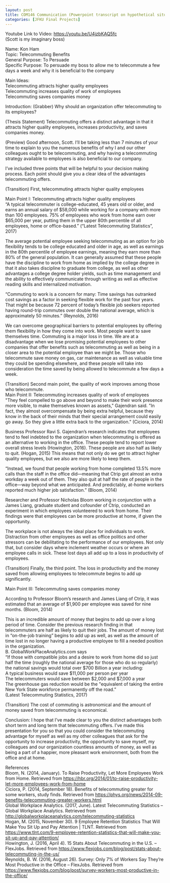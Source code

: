 ```yaml
---
layout: post
title: COM146 Communication (Powerpoint transcript on hypothetical situation where I try to convince my boss to allow me to telecommute. Relevant to Coronavirus threat in 2021)
categories: [JFKU Final Projects]
---
```

Youtube Link to Video: https://youtu.be/U4jzbKAQ5fc  
(Scott is my imaginary boss)  

Name: Kon Ham  
Topic: Telecommuting Benefits  
General Purpose: To Persuade  
Specific Purpose: To persuade my boss to allow me to telecommute a few days a week and why it is beneficial to the company  

Main Ideas:  
Telecommuting attracts higher quality employees  
Telecommuting increases quality of work of employees  
Telecommuting saves companies money  

Introduction: (Grabber) Why should an organization offer telecommuting to its employees?  

(Thesis Statement) Telecommuting offers a distinct advantage in that it attracts higher quality employees, increases productivity, and saves companies money.  

(Preview) Good afternoon, Scott. I’ll be taking less than 7 minutes of your time to explain to you the numerous benefits of why I and our other colleagues ought to be telecommuting, and why having a telecommuting strategy available to employees is also beneficial to our company.  

I’ve included three points that will be helpful to your decision making process. Each point should give you a clear idea of the advantages telecommuting offers.  

(Transition) First, telecommuting attracts higher quality employees  

Main Point I: Telecommuting attracts higher quality employees  
“A typical telecommuter is college-educated, 45 years old or older, and earns an annual salary of $58,000 while working for a company with more than 100 employees. 75% of employees who work from home earn over $65,000 per year, putting them in the upper 80th percentile of all employees, home or office-based.” (“Latest Telecommuting Statistics”, 2017)  

The average potential employee seeking telecommuting as an option for job flexibility tends to be college educated and older in age, as well as earnings in the 80th percentile of employee earnings, meaning they earn more than 80% of the general population. It can generally assumed that these people have the discipline to work from home as implied by the college degree in that it also takes discipline to graduate from college, as well as other advantages a college degree holder yields, such as time management and the ability to effectively communicate through writing as well as effective reading skills and internalized motivation.  

“Commuting to work is a concern for many: Time savings has outranked cost savings as a factor in seeking flexible work for the past four years. That might be because 72 percent of today’s flexible job seekers reported having round-trip commutes over double the national average, which is approximately 50 minutes.” (Reynolds, 2016)  

We can overcome geographical barriers to potential employees by offering them flexibility in how they come into work. Most people want to save themselves time. Commuting is a major loss in time. We are at a disadvantage when we lose promising potential employees to other companies that offer benefits such as telecommuting as well as being in a closer area to the potential employee than we might be. Those who telecommute save money on gas, car maintenance as well as valuable time they could be spending elsewhere, and these people will take into consideration the time saved by being allowed to telecommute a few days a week.  

(Transition) Second main point, the quality of work improves among those who telecommute.  
Main Point II: Telecommuting increases quality of work of employees  
"They feel compelled to go above and beyond to make their work presence more visible, to make themselves known as assets," Gajendran said. "In fact, they almost overcompensate by being extra helpful, because they know in the back of their minds that their special arrangement could easily go away. So they give a little extra back to the organization." (Ciciora, 2014)  

Business Professor Ravi S. Gajendran’s research indicates that employees tend to feel indebted to the organization when telecommuting is offered as an alternative to working in the office. These people tend to report lower overall stress levels (Howington, 2016). These people are also half as likely to quit. (Hogan, 2015) This means that not only do we get to attract higher quality employees, but we also are more likely to keep them.  

“Instead, we found that people working from home completed 13.5% more calls than the staff in the office did—meaning that Ctrip got almost an extra workday a week out of them. They also quit at half the rate of people in the office—way beyond what we anticipated. And predictably, at-home workers reported much higher job satisfaction.” (Bloom, 2014)  

Researcher and Professor Nicholas Bloom working in conjunction with a James Liang, graduate student and cofounder of Ctrip, conducted an experiment in which employees volunteered to work from home. Their findings were that employees can be more productive at home, if given the opportunity.  

The workplace is not always the ideal place for individuals to work. Distraction from other employees as well as office politics and other stressors can be debilitating to the performance of our employees. Not only that, but consider days where inclement weather occurs or where an employee calls in sick. These lost days all add up to a loss in productivity of employees.  

(Transition) Finally, the third point. The loss in productivity and the money saved from allowing employees to telecommute begins to add up significantly.  

Main Point III: Telecommuting saves companies money  

According to Professor Bloom’s research and James Liang of Ctrip, it was estimated that an average of $1,900 per employee was saved for nine months. (Bloom, 2014)  

This is an incredible amount of money that begins to add up over a long period of time. Consider the previous research finding in that telecommuters are half as likely to quit their jobs. The amount of money lost in “on-the-job training” begins to add up as well, as well as the amount of time lost in no longer having a productive employee to fill a needed position in the organization.  
B. GlobalWorkPlaceAnalytics.com says  
“If those with compatible jobs and a desire to work from home did so just half the time (roughly the national average for those who do so regularly) the national savings would total over $700 Billion a year including:  
A typical business would save $11,000 per person per year  
The telecommuters would save between $2,000 and $7,000 a year  
The greenhouse gas reduction would be the "equivalent of taking the entire New York State workforce permanently off the road.”  
(Latest Telecommuting Statistics, 2017)  

(Transition) The cost of commuting is astronomical and the amount of money saved from telecommuting is economical.  

Conclusion: I hope that I’ve made clear to you the distinct advantages both short term and long term that telecommuting offers. I’ve made this presentation for you so that you could consider the telecommuting advantage for myself as well as my other colleagues that ask for the opportunity to increase productivity, the opportunity to save myself, my colleagues and our organization countless amounts of money, as well as being a part of a happier, more pleasant work environment, both from the office and at home. 

References  
Bloom,&nbsp;N. (2014, January). To Raise Productivity, Let More Employees Work from Home. Retrieved from https://hbr.org/2014/01/to-raise-productivity-let-more-employees-work-from-home  
Ciciora,&nbsp;P. (2014, September 18). Benefits of telecommuting greater for some workers, study finds. Retrieved from https://phys.org/news/2014-09-benefits-telecommuting-greater-workers.html  
Global Workplace Analytics. (2017, June). Latest Telecommuting Statistics – Global Workplace Analytics. Retrieved from http://globalworkplaceanalytics.com/telecommuting-statistics  
Hogan,&nbsp;M. (2015, November 30). 9 Employee Retention Statistics That Will Make You Sit Up and Pay Attention | TLNT. Retrieved from https://www.tlnt.com/9-employee-retention-statistics-that-will-make-you-sit-up-and-pay-attention/  
Howington,&nbsp;J. (2016, April 4). 15 Stats About Telecommuting in the U.S. &#8211; FlexJobs. Retrieved from https://www.flexjobs.com/blog/post/stats-about-telecommuting-in-the-us/  
Reynolds,&nbsp;B.&nbsp;W. (2016, August 26). Survey: Only 7% of Workers Say They&#8217;re Most Productive in the Office &#8211; FlexJobs. Retrieved from https://www.flexjobs.com/blog/post/survey-workers-most-productive-in-the-office/